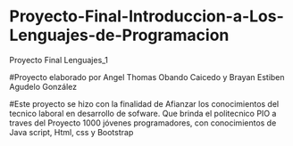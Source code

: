 # Proyecto-Final-Introduccion-a-Los-Lenguajes-de-Programacion
Proyecto Final Lenguajes_1


#Proyecto elaborado por Angel Thomas Obando Caicedo y Brayan Estiben Agudelo González

#Este proyecto se hizo con la finalidad de Afianzar los conocimientos del tecnico laboral en desarrollo de sofware.
Que brinda el politecnico PIO a traves del Proyecto 1000 jóvenes programadores, con conocimientos de Java script, Html, css y Bootstrap
